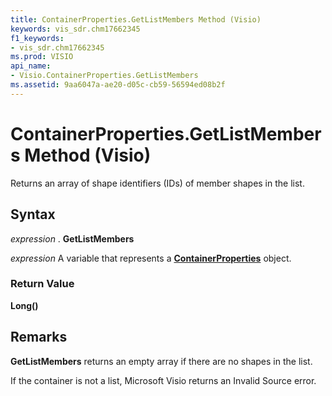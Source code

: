 ```yaml
---
title: ContainerProperties.GetListMembers Method (Visio)
keywords: vis_sdr.chm17662345
f1_keywords:
- vis_sdr.chm17662345
ms.prod: VISIO
api_name:
- Visio.ContainerProperties.GetListMembers
ms.assetid: 9aa6047a-ae20-d05c-cb59-56594ed08b2f
---
```



# ContainerProperties.GetListMembers Method (Visio)

Returns an array of shape identifiers (IDs) of member shapes in the list.


## Syntax

 _expression_ . **GetListMembers**

 _expression_ A variable that represents a **[ContainerProperties](containerproperties-object-visio.md)** object.


### Return Value

 **Long()**


## Remarks

 **GetListMembers** returns an empty array if there are no shapes in the list.

If the container is not a list, Microsoft Visio returns an Invalid Source error.


